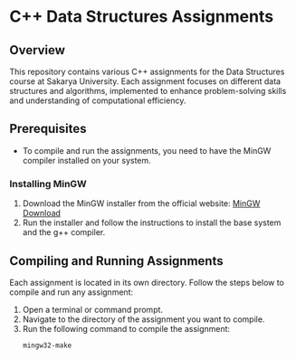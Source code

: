 # C++ Data Structures Assignments

## Overview
This repository contains various C++ assignments for the Data Structures course at Sakarya University. Each assignment focuses on different data structures and algorithms, implemented to enhance problem-solving skills and understanding of computational efficiency.

## Prerequisites
- To compile and run the assignments, you need to have the MinGW compiler installed on your system.

### Installing MinGW
1. Download the MinGW installer from the official website: [MinGW Download](http://www.mingw.org/)
2. Run the installer and follow the instructions to install the base system and the g++ compiler.

## Compiling and Running Assignments
Each assignment is located in its own directory. Follow the steps below to compile and run any assignment:

1. Open a terminal or command prompt.
2. Navigate to the directory of the assignment you want to compile.
3. Run the following command to compile the assignment:
   ```sh
   mingw32-make

